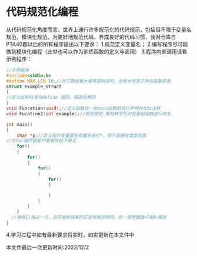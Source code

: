 # 代码规范化编程

从代码规范化角度而言，世界上通行许多规范化的代码规范，包括但不限于变量名规范，模块化规范。为更好地规范代码，养成良好的代码习惯，我对仓库自PTA40题以后的所有程序提出以下要求：
1.规范定义变量名；
2.编写程序尽可能做到模块化编程（此举也可以作为训练函数的定义与调用）
3.程序内部调用请看示例程序：

```c
//示例程序
#include<stdio.h>
#define MAX_LEN 10;//对于数组最大值等限制语句，全程大写放于所有函数前面
struct example_Struct
{
//定义结构标准与define 相同，缩进也相同
}
void Funcation(void);//定义函数统一在main函数前进行声明并加以注释
void Fucation2(int example);//规范使用_等特殊字符对变量和函数进行命名

int main()
{
    char *p;//定义指针变量要在变量名前打*，而不是跟在类型后面
//在for循环嵌套中要做到如下格式
    for()
    {
        for()
        {
            for()
            {
                for()
                {

                }
            }
        }
    }
  //确保{}独占一行，且开始和结束的花括号缩进相同，统一使用键盘<TAB>缩放
}
```

4.学习过程中如有最新要求将实时，如实更新在本文件中

本文件最后一次更新时间:2022/12/2
